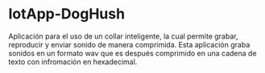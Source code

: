 # IotApp-DogHush
Aplicación para el uso de un collar inteligente, la cual permite grabar, reproducir y enviar sonido de manera comprimida.
Esta aplicación graba sonidos en un formato wav que es después comprimido en una cadena de texto con infromación en hexadecimal.
